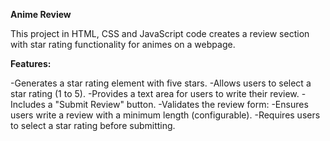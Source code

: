 **Anime Review**

This project in HTML, CSS and JavaScript code creates a review section with star rating functionality for animes on a webpage.

**Features:**

-Generates a star rating element with five stars.
-Allows users to select a star rating (1 to 5).
-Provides a text area for users to write their review.
-Includes a "Submit Review" button.
-Validates the review form:
-Ensures users write a review with a minimum length (configurable).
-Requires users to select a star rating before submitting.
